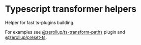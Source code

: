 # Typescript transformer helpers

Helper for fast ts-plugins building.

For examples see [@zerollup/ts-transform-paths](../ts-transform-paths) plugin and [@zerollup/preset-ts](../preset-ts).
